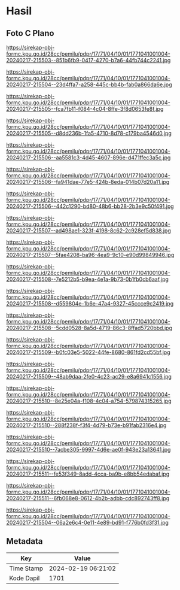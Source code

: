 # Hasil

## Foto C Plano

https://sirekap-obj-formc.kpu.go.id/28cc/pemilu/pdpr/17/71/04/10/01/1771041001004-20240217-215503--851b6fb9-0417-4270-b7a6-44fb744c2241.jpg

https://sirekap-obj-formc.kpu.go.id/28cc/pemilu/pdpr/17/71/04/10/01/1771041001004-20240217-215504--23d4ffa7-a258-445c-bb4b-fab0a866da6e.jpg

https://sirekap-obj-formc.kpu.go.id/28cc/pemilu/pdpr/17/71/04/10/01/1771041001004-20240217-215505--fca7fb11-f084-4c04-8ffe-3f8d0653fe8f.jpg

https://sirekap-obj-formc.kpu.go.id/28cc/pemilu/pdpr/17/71/04/10/01/1771041001004-20240217-215505--d8dd236b-1fa5-4710-8d78-c179ba4546d0.jpg

https://sirekap-obj-formc.kpu.go.id/28cc/pemilu/pdpr/17/71/04/10/01/1771041001004-20240217-215506--aa5581c3-4d45-4607-896e-d471ffec3a5c.jpg

https://sirekap-obj-formc.kpu.go.id/28cc/pemilu/pdpr/17/71/04/10/01/1771041001004-20240217-215506--fa941dae-77e5-424b-8eda-014b07d20a11.jpg

https://sirekap-obj-formc.kpu.go.id/28cc/pemilu/pdpr/17/71/04/10/01/1771041001004-20240217-215506--442c1290-bd80-48b6-bb28-2b3e9c50f491.jpg

https://sirekap-obj-formc.kpu.go.id/28cc/pemilu/pdpr/17/71/04/10/01/1771041001004-20240217-215507--ad498ae1-323f-4198-8c62-2c928ef5d838.jpg

https://sirekap-obj-formc.kpu.go.id/28cc/pemilu/pdpr/17/71/04/10/01/1771041001004-20240217-215507--5fae4208-ba96-4ea9-9c10-e90d99849946.jpg

https://sirekap-obj-formc.kpu.go.id/28cc/pemilu/pdpr/17/71/04/10/01/1771041001004-20240217-215508--7e5212b5-b9ea-4e1a-9b73-0b1fb0cb6aaf.jpg

https://sirekap-obj-formc.kpu.go.id/28cc/pemilu/pdpr/17/71/04/10/01/1771041001004-20240217-215508--d559804e-1b6e-47a4-9327-45ccce9c2419.jpg

https://sirekap-obj-formc.kpu.go.id/28cc/pemilu/pdpr/17/71/04/10/01/1771041001004-20240217-215508--5cdd0528-8a5d-4719-86c3-8ffad5720bbd.jpg

https://sirekap-obj-formc.kpu.go.id/28cc/pemilu/pdpr/17/71/04/10/01/1771041001004-20240217-215509--b0fc03e5-5022-44fe-8680-861fd2cd55bf.jpg

https://sirekap-obj-formc.kpu.go.id/28cc/pemilu/pdpr/17/71/04/10/01/1771041001004-20240217-215509--48ab9daa-2fe0-4c23-ac29-e8a6941c1556.jpg

https://sirekap-obj-formc.kpu.go.id/28cc/pemilu/pdpr/17/71/04/10/01/1771041001004-20240217-215510--8e25e04a-f108-4c04-a754-579874315265.jpg

https://sirekap-obj-formc.kpu.go.id/28cc/pemilu/pdpr/17/71/04/10/01/1771041001004-20240217-215510--288f238f-f3f4-4d79-b73e-b91fab2316e4.jpg

https://sirekap-obj-formc.kpu.go.id/28cc/pemilu/pdpr/17/71/04/10/01/1771041001004-20240217-215510--7acbe305-9997-4d6e-ae0f-943e23a13641.jpg

https://sirekap-obj-formc.kpu.go.id/28cc/pemilu/pdpr/17/71/04/10/01/1771041001004-20240217-215511--fe53f349-8add-4cca-ba9b-e8bb54edabaf.jpg

https://sirekap-obj-formc.kpu.go.id/28cc/pemilu/pdpr/17/71/04/10/01/1771041001004-20240217-215511--6fb068e8-0612-4b2b-adbb-cdc892743ff8.jpg

https://sirekap-obj-formc.kpu.go.id/28cc/pemilu/pdpr/17/71/04/10/01/1771041001004-20240217-215504--06a2e6c4-0e11-4e89-bd91-f776b0fd3f31.jpg


## Metadata

| Key        | Value               |
| ---------- | ------------------- |
| Time Stamp | 2024-02-19 06:21:02 |
| Kode Dapil | 1701                |



